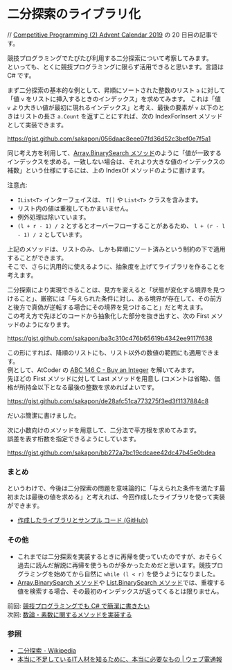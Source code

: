 # 二分探索のライブラリ化
// [Competitive Programming (2) Advent Calendar 2019](https://adventar.org/calendars/4587) の 20 日目の記事です。

競技プログラミングでたびたび利用する二分探索について考察してみます。  
といっても、とくに競技プログラミングに限らず活用できると思います。言語は C# です。

まず二分探索の基本的な例として、昇順にソートされた整数のリスト `a` に対して「値 `v` をリストに挿入するときのインデックス」を求めてみます。
これは「値 `v` より大きい値が最初に現れるインデックス」と考え、最後の要素が `v` 以下のときはリストの長さ `a.Count` を返すことにすれば、次の IndexForInsert メソッドとして実装できます。

https://gist.github.com/sakapon/056daac8eee07fd36d52c3bef0e7f5a1

同じ考え方を利用して、[Array.BinarySearch メソッド](https://docs.microsoft.com/ja-jp/dotnet/api/system.array.binarysearch)のように「値が一致するインデックスを求める。一致しない場合は、それより大きな値のインデックスの補数」という仕様にするには、上の IndexOf メソッドのように書けます。

注意点:
- `IList<T>` インターフェイスは、 `T[]` や `List<T>` クラスを含みます。
- リスト内の値は重複してもかまいません。
- 例外処理は除いています。
- `(l + r - 1) / 2` とするとオーバーフローすることがあるため、 `l + (r - l - 1) / 2` としています。

上記のメソッドは、リストのみ、しかも昇順にソート済みという制約の下で適用することができます。  
そこで、さらに汎用的に使えるように、抽象度を上げてライブラリを作ることを考えます。

二分探索により実現できることは、見方を変えると「状態が変化する境界を見つけること」、厳密には「与えられた条件に対し、ある境界が存在して、その前方と後方で真偽が逆転する場合にその境界を見つけること」だと考えます。  
この考え方で先ほどのコードから抽象化した部分を抜き出すと、次の First メソッドのようになります。

https://gist.github.com/sakapon/ba3c310c476b65619b4342ee9117f638

この形にすれば、降順のリストにも、リスト以外の数値の範囲にも適用できます。  
例として、AtCoder の [ABC 146 C - Buy an Integer](https://atcoder.jp/contests/abc146/tasks/abc146_c) を解いてみます。  
先ほどの First メソッドに対して Last メソッドを用意し (コメントは省略)、価格が所持金以下となる最後の整数を求めればよいです。

https://gist.github.com/sakapon/de28afc51ca773275f3ed3f1137884c8

だいぶ簡潔に書けました。

次に小数向けのメソッドを用意して、二分法で平方根を求めてみます。  
誤差を表す桁数を指定できるようにしています。

https://gist.github.com/sakapon/bb272a7bc19cdcaee42dc47b45e0bdea

### まとめ
というわけで、今後は二分探索の問題を意味論的に「与えられた条件を満たす最初または最後の値を求める」と考えれば、今回作成したライブラリを使って実装ができます。
- [作成したライブラリとサンプル コード (GitHub)](https://github.com/sakapon/Samples-2019/tree/master/AlgorithmSample)

### その他
- これまでは二分探索を実装するときに再帰を使っていたのですが、おそらく過去に読んだ解説に再帰を使うものが多かったためだと思います。競技プログラミングを始めてから自然に `while (l < r)` を使うようになりました。
- [Array.BinarySearch メソッド](https://docs.microsoft.com/ja-jp/dotnet/api/system.array.binarysearch)や [List<T>.BinarySearch メソッド](https://docs.microsoft.com/ja-jp/dotnet/api/system.collections.generic.list-1.binarysearch)では、重複する値を検索する場合、その最初のインデックスが返ってくるとは限りません。

前回: [競技プログラミングでも C# で簡潔に書きたい](../Languages/CSharp/Competitive-Short-Code.md)  
次回: [数論・素数に関するメソッドを実装する](Numerics.md)

### 参照
- [二分探索 - Wikipedia](https://bit.ly/2Ssg0dx)
- [本当に不足しているIT人材を知るために、本当に必要なもの | ウェブ電通報](https://dentsu-ho.com/articles/6878)
